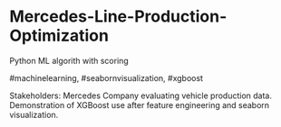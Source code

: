 # Mercedes-Line-Production-Optimization
Python ML algorith with scoring

#machinelearning, #seabornvisualization, #xgboost

Stakeholders: Mercedes Company evaluating vehicle production data.
Demonstration of XGBoost use after feature engineering and seaborn visualization. 
